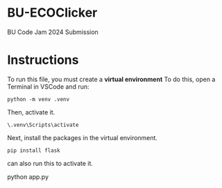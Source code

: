 # BU-ECOClicker
BU Code Jam 2024 Submission

# Instructions
To run this file, you must create a **virtual environment**
To do this, open a Terminal in VSCode and run:
```
python -m venv .venv
```
Then, activate it.
```
\.venv\Scripts\activate
```

Next, install the packages in the virtual environment.
```
pip install flask
```

can also run this to activate it.

python app.py



